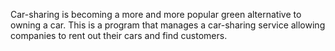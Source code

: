 <p>Car-sharing is becoming a more and more popular green alternative to owning a car. This is a program that manages a car-sharing service allowing companies to rent out their cars and find customers.
